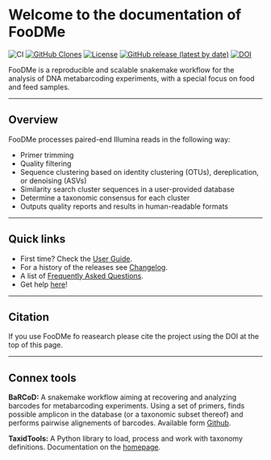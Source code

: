 # Welcome to the documentation of FooDMe

![CI](https://github.com/CVUA-RRW/FooDMe/workflows/CI/badge.svg?branch=master)
[![GitHub Clones](https://img.shields.io/badge/dynamic/json?color=success&label=Cloners&query=uniques&url=https://gist.githubusercontent.com/gregdenay/02b5545a991e1a51c423422e56f5500f/raw/clone.json&logo=github)](https://github.com/MShawon/github-clone-count-badge)
[![License](https://img.shields.io/badge/License-BSD%203--Clause-blue.svg)](https://opensource.org/licenses/BSD-3-Clause)
[![GitHub release (latest by date)](https://img.shields.io/github/v/release/CVUA-RRW/FooDMe)](https://github.com/CVUA-RRW/FooDMe/releases/latest)
[![DOI](https://zenodo.org/badge/296584559.svg)](https://zenodo.org/badge/latestdoi/296584559)

FooDMe is a reproducible and scalable snakemake workflow for the analysis of 
DNA metabarcoding experiments, with a special focus on food and feed samples.

---

## Overview

FooDMe processes paired-end Illumina reads in the following way:

- Primer trimming
- Quality filtering
- Sequence clustering based on identity clustering (OTUs), dereplication, or denoising (ASVs)
- Similarity search cluster sequences in a user-provided database
- Determine a taxonomic consensus for each cluster
- Outputs quality reports and results in human-readable formats

---

## Quick links

- First time? Check the [User Guide](userguide/overview.md).
- For a history of the releases see [Changelog](about/changelog.md).
- A list of [Frequently Asked Questions](faqs.md).
- Get help [here](help.md)!

--- 

## Citation

If you use FooDMe fo reasearch please cite the project using the 
DOI at the top of this page.

---
## Connex tools

**BaRCoD:** A snakemake workflow aiming at recovering and analyzing barcodes for metabarcoding experiments.
Using a set of primers, finds possible amplicon in the database (or a taxonomic subset thereof) 
and performs pairwise alignements of barcodes. Available form [Github](https://github.com/CVUA-RRW/BaRCoD).

**TaxidTools:** A Python library to load, process and work with taxonomy definitions.
Documentation on the [homepage](https://cvua-rrw.github.io/taxidTools/).

